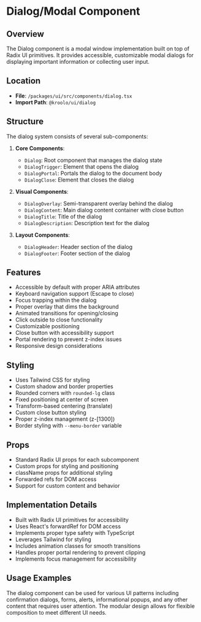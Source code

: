 # Dialog/Modal Component

## Overview
The Dialog component is a modal window implementation built on top of Radix UI primitives. It provides accessible, customizable modal dialogs for displaying important information or collecting user input.

## Location
- **File**: `/packages/ui/src/components/dialog.tsx`
- **Import Path**: `@kroolo/ui/dialog`

## Structure
The dialog system consists of several sub-components:

1. **Core Components**:
   - `Dialog`: Root component that manages the dialog state
   - `DialogTrigger`: Element that opens the dialog
   - `DialogPortal`: Portals the dialog to the document body
   - `DialogClose`: Element that closes the dialog

2. **Visual Components**:
   - `DialogOverlay`: Semi-transparent overlay behind the dialog
   - `DialogContent`: Main dialog content container with close button
   - `DialogTitle`: Title of the dialog
   - `DialogDescription`: Description text for the dialog

3. **Layout Components**:
   - `DialogHeader`: Header section of the dialog
   - `DialogFooter`: Footer section of the dialog

## Features
- Accessible by default with proper ARIA attributes
- Keyboard navigation support (Escape to close)
- Focus trapping within the dialog
- Proper overlay that dims the background
- Animated transitions for opening/closing
- Click outside to close functionality
- Customizable positioning
- Close button with accessibility support
- Portal rendering to prevent z-index issues
- Responsive design considerations

## Styling
- Uses Tailwind CSS for styling
- Custom shadow and border properties
- Rounded corners with `rounded-lg` class
- Fixed positioning at center of screen
- Transform-based centering (translate)
- Custom close button styling
- Proper z-index management (z-[1300])
- Border styling with `--menu-border` variable

## Props
- Standard Radix UI props for each subcomponent
- Custom props for styling and positioning
- className props for additional styling
- Forwarded refs for DOM access
- Support for custom content and behavior

## Implementation Details
- Built with Radix UI primitives for accessibility
- Uses React's forwardRef for DOM access
- Implements proper type safety with TypeScript
- Leverages Tailwind for styling
- Includes animation classes for smooth transitions
- Handles proper portal rendering to prevent clipping
- Implements focus management for accessibility

## Usage Examples
The dialog component can be used for various UI patterns including confirmation dialogs, forms, alerts, informational popups, and any other content that requires user attention. The modular design allows for flexible composition to meet different UI needs.